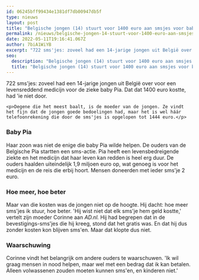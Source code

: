 ```yaml
---
id: 06245bff99434e1381df7db00947db5f
type: nieuws
layout: post
title: "Belgische jongen (14) stuurt voor 1400 euro aan smsjes voor baby Pia"
permalink: /nieuws/belgische-jongen-14-stuurt-voor-1400-euro-aan-smsjes-voor-baby-pia/
date: 2022-05-11T19:16:41.067Z
author: 7biA1WiYB
excerpt: "722 sms'jes: zoveel had een 14-jarige jongen uit België over voor een levensreddend medicijn voor de zieke baby Pia. Dat dat 1400 euro kostte, had 'ie niet door.  "
seo:
  description: "Belgische jongen (14) stuurt voor 1400 euro aan smsjes voor baby Pia"
  title: "Belgische jongen (14) stuurt voor 1400 euro aan smsjes voor baby Pia"
---
```

722 sms'jes: zoveel had een 14-jarige jongen uit België over voor een levensreddend medicijn voor de zieke baby Pia. Dat dat 1400 euro kostte, had 'ie niet door.  

    <p>Degene die het meest baalt, is de moeder van de jongen. Ze vindt het fijn dat de jongen goede bedoelingen had, maar het is wel háár telefoonrekening die door de sms'jes is opgelopen tot 1444 euro.</p>
<h3>Baby Pia</h3>
<p>Haar zoon was niet de enige die baby Pia wilde helpen. De ouders van de Belgische Pia startten een sms-actie. Pia heeft een levensbedreigende ziekte en het medicijn dat haar leven kan redden is heel erg duur. De ouders haalden uiteindelijk 1,9 miljoen euro op, wat genoeg is voor het medicijn en de reis die erbij hoort. Mensen doneerden met ieder sms'je 2 euro.</p>
<h3>Hoe meer, hoe beter</h3>
<p>Maar van die kosten was de jongen niet op de hoogte. Hij dacht: hoe meer sms'jes ik stuur, hoe beter. 'Hij wist niet dat elk sms'je hem geld kostte,' vertelt zijn moeder Corinne aan <em>AD.nl.</em> Hij had begrepen dat in de bevestigings-sms'jes die hij kreeg, stond dat het gratis was. En dat hij dus zonder kosten kon blijven sms'en. Maar dat klopte dus niet.</p>
<h3>Waarschuwing</h3>
<p>Corinne vindt het belangrijk om andere ouders te waarschuwen. 'Ik wil graag mensen in nood helpen, maar wel met een bedrag dat ik kan betalen. Alleen volwassenen zouden moeten kunnen sms'en, en kinderen niet.'</p>
<p> </p>  
